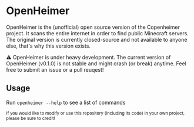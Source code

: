 # OpenHeimer
OpenHeimer is the (unofficial) open source version of the Copenheimer project. It scans the entire internet in order to find public Minecraft servers. The original version is currently closed-source and not available to anyone else, that's why this version exists.

:warning: OpenHeimer is under heavy development. The current version of OpenHeimer (v0.1.0) is not stable and might crash (or break) anytime. Feel free to submit an issue or a pull reuqest!

## Usage
Run `openheimer --help` to see a list of commands

<sub>If you would like to modify or use this repository (including its code) in your own project, please be sure to credit!</sub>
